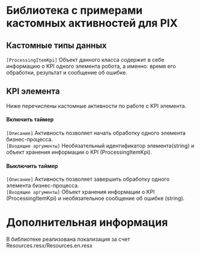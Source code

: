 # Библиотека с примерами кастомных активностей для PIX #

## Кастомные типы данных ##
```[ProcessingItemKpi]``` Объект данного класса содержит в себе информацию о KPI одного элемента робота, а именно: время его обработки, результат и сообщение об ошибке.

## KPI элемента ##
Ниже перечислены кастомные активности по работе с KPI элемента.

#### Включить таймер ####
```[Описание]``` Активность позволяет начать обработку одного элемента бизнес-процесса.<br>
```[Входящие аргументы]``` Необязательный идентификатор элемента(string) и объект хранения информации о KPI (ProcessingItemKpi).

#### Выключить таймер ####
```[Описание]``` Активность позволяет завершить обработку одного элемента бизнес-процесса.<br>
```[Входящие аргументы]``` Объект хранения информации о KPI (ProcessingItemKpi) и необязательное сообщение об ошибке (string).

# Дополнительная информация #
В библиотеке реализована локализация за счет Resources.resx/Resources.en.resx